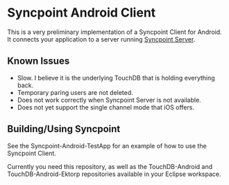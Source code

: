 # Syncpoint Android Client

This is a very preliminary implementation of a Syncpoint Client for Android.  It connects your application to a server running <a href="https://github.com/couchbaselabs/Syncpoint-API">Syncpoint Server</a>.

## Known Issues
- Slow.  I believe it is the underlying TouchDB that is holding everything back.
- Temporary paring users are not deleted.
- Does not work correctly when Syncpoint Server is not available.
- Does not yet support the single channel mode that iOS offers.

## Building/Using Syncpoint

See the Syncpoint-Android-TestApp for an example of how to use the Syncpoint Client.

Currently you need this repository, as well as the TouchDB-Android and TouchDB-Android-Ektorp repositories available in your Eclipse workspace.
